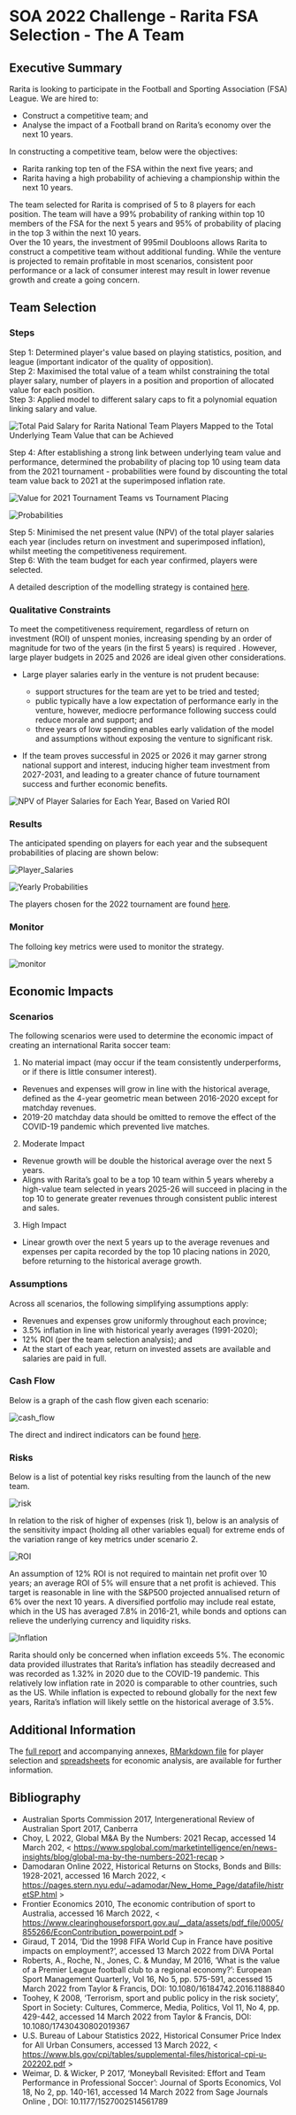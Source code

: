 # SOA 2022 Challenge - Rarita FSA Selection - The A Team

## Executive Summary

Rarita is looking to participate in the Football and Sporting Association (FSA) League. We are hired to:
*	Construct a competitive team; and
*	Analyse the impact of a Football brand on Rarita’s economy over the next 10 years.

In constructing a competitive team, below were the objectives:
*	Rarita ranking top ten of the FSA within the next five years; and
*	Rarita having a high probability of achieving a championship within the next 10 years.

The team selected for Rarita is comprised of 5 to 8 players for each position. The team will have a 99% probability of ranking within top 10 members of the FSA for the next 5 years and 95% of probability of placing in the top 3 within the next 10 years.\
Over the 10 years, the investment of 995mil Doubloons allows Rarita to construct a competitive team without additional funding. While the venture is projected to remain profitable in most scenarios, consistent poor performance or a lack of consumer interest may result in lower revenue growth and create a going concern. 


## Team Selection

###	Steps
Step 1:	Determined player's value based on playing statistics, position, and league (important indicator of the quality of opposition). \
Step 2:	Maximised the total value of a team whilst constraining the total player salary, number of players in a position and proportion of allocated value for each position.\
Step 3:	Applied model to different salary caps to fit a polynomial equation linking salary and value.

![Total Paid Salary for Rarita National Team Players Mapped to the Total Underlying Team Value that can be Achieved](Total%20Paid%20Salary%20for%20Rarita%20National%20Team%20Players%20Mapped%20to%20the%20Total%20Underlying%20Team%20Value%20that%20can%20be%20Achieved%20(With%20a%20Fitted%206th%20Order%20Polynomial).png)

Step 4:	After establishing a strong link between underlying team value and performance, determined the probability of placing top 10 using team data from the 2021 tournament - probabilities were found by discounting the total team value back to 2021 at the superimposed inflation rate.

![Value for 2021 Tournament Teams vs Tournament Placing](Player%20(Field%20and%20Goalkeeper)%20Value%20for%202021%20Tournament%20Teams%20vs%20Tournament%20Placing.png)

![Probabilities](Total%20Team%20Value%20Discounted%20to%202021%20and%20Corresponding%20Probabilities%20of%20Finishing%20Top%203%20(Place)%2C%20Top%2010%20but%20Not%20Top%203%20(Top%2010)%20or%20Outside%20Top%2010%20(Bottom).png)

Step 5: Minimised the net present value (NPV) of the total player salaries each year (includes return on investment and superimposed inflation), whilst meeting the competitiveness requirement.\
Step 6:	With the team budget for each year confirmed, players were selected.

A detailed description of the modelling strategy is contained [here](Model_steps.PNG).

### Qualitative Constraints

To meet the competitiveness requirement, regardless of return on investment (ROI) of unspent monies, increasing spending by an order of magnitude for two of the years (in the first 5 years) is required . However, large player budgets in 2025 and 2026 are ideal given other considerations. 

* Large player salaries early in the venture is not prudent because:
  * support structures for the team are yet to be tried and tested;
  * public typically have a low expectation of performance early in the venture, however, mediocre performance following success could reduce morale and support; and
  * three years of low spending enables early validation of the model and assumptions without exposing the venture to significant risk.

*	If the team proves successful in 2025 or 2026 it may garner strong national support and interest, inducing higher team investment from 2027-2031, and leading to a greater chance of future tournament success and further economic benefits.

![NPV of Player Salaries for Each Year, Based on Varied ROI](NPV%20of%20Player%20Salaries%20for%20Each%20Year%2C%20Based%20on%20Varied%20ROI.png)

### Results 

The anticipated spending on players for each year and the subsequent probabilities of placing are shown below:

![Player_Salaries](Total%20NPV%20of%20player%20salary%20and%20value%20for%20the%20next%2010%20years%20using%2012%25%20ROI.png)

![Yearly Probabilities](Corresponding%20probabilities%20of%20finishing%20top%203%20(Place)%2C%20top%2010%20including%20Top%203%20(top%2010)%20or%20outside%20top%2010%20(bottom)%20for%20tournament%20position%20using%2012%25%20ROI.png)

The players chosen for the 2022 tournament are found [here](player_list_2022.PNG).

### Monitor
The folloing key metrics were used to monitor the strategy.

![monitor](monitor.PNG)

## Economic Impacts

### Scenarios

The following scenarios were used to determine the economic impact of creating an international Rarita soccer team:

1. No material impact (may occur if the team consistently underperforms, or if there is little consumer interest). 
* Revenues and expenses will grow in line with the historical average, defined as the 4-year geometric mean between 2016-2020 except for matchday revenues. 
* 2019-20 matchday data should be omitted to remove the effect of the COVID-19 pandemic which prevented live matches.  
2. Moderate Impact
* Revenue growth will be double the historical average over the next 5 years.
* Aligns with Rarita’s goal to be a top 10 team within 5 years whereby a high-value team selected in years 2025-26 will succeed in placing in the top 10 to generate greater revenues through consistent public interest and sales.  

3. High Impact
* Linear growth over the next 5 years up to the average revenues and expenses per capita recorded by the top 10 placing nations in 2020, before returning to the historical average growth.

### Assumptions

Across all scenarios, the following simplifying assumptions apply: 

*	Revenues and expenses grow uniformly throughout each province;
*	3.5% inflation in line with historical yearly averages (1991-2020);
*	12% ROI (per the team selection analysis); and
*	At the start of each year, return on invested assets are available and salaries are paid in full.

### Cash Flow

Below is a graph of the cash flow given each scenario:

![cash_flow](cash_flow_analysis.png)

The direct and indirect indicators can be found [here](economic_impacts.PNG).

### Risks

Below is a list of potential key risks resulting from the launch of the new team.

![risk](key_risks.PNG)

In relation to the risk of higher of expenses (risk 1), below is an analysis of the sensitivity impact (holding all other variables equal) for extreme ends of the variation range of key metrics under scenario 2.  

![ROI](ROI_Sensitivity.png)

An assumption of 12% ROI is not required to maintain net profit over 10 years; an average ROI of 5% will ensure that a net profit is achieved. This target is reasonable in line with the S&P500 projected annualised return of 6% over the next 10 years.  A diversified portfolio may include real estate, which in the US has averaged 7.8% in 2016-21,   while bonds and options can relieve the underlying currency and liquidity risks.

![Inflation](Inflation_sensitivity.png)

Rarita should only be concerned when inflation exceeds 5%. The economic data provided illustrates that Rarita’s inflation has steadily decreased and was recorded as 1.32% in 2020 due to the COVID-19 pandemic. This relatively low inflation rate in 2020 is comparable to other countries, such as the US.  While inflation is expected to rebound globally for the next few years, Rarita’s inflation will likely settle on the historical average of 3.5%.

## Additional Information

The [full report](https://github.com/ACTL5100-T1-2022/github-showcase-page-the-a-team/blob/main/The%20A%20Team%20FSA%20Leagure%20Report%202022.docx) and accompanying annexes, [RMarkdown file](https://github.com/ACTL5100-T1-2022/github-showcase-page-the-a-team/blob/main/Annex%20A%20-%20Team%20Selection%20Code%20and%20Commentary.docx) for player selection and [spreadsheets](https://github.com/ACTL5100-T1-2022/github-showcase-page-the-a-team/blob/main/Annex%20B%20-%20Economic%20Impact%20and%20Sensitivity%20Analysis.xlsx) for economic analysis, are available for further information.

## Bibliography

*	Australian Sports Commission 2017, Intergenerational Review of Australian Sport 2017, Canberra
* Choy, L 2022, Global M&A By the Numbers: 2021 Recap, accessed 14 March 202, < https://www.spglobal.com/marketintelligence/en/news-insights/blog/global-ma-by-the-numbers-2021-recap >
*	Damodaran Online 2022, Historical Returns on Stocks, Bonds and Bills: 1928-2021, accessed 16 March 2022, < https://pages.stern.nyu.edu/~adamodar/New_Home_Page/datafile/histretSP.html >
*	Frontier Economics 2010, The economic contribution of sport to Australia, accessed 16 March 2022, < https://www.clearinghouseforsport.gov.au/__data/assets/pdf_file/0005/855266/EconContribution_powerpoint.pdf >
*	Giraud, T 2014, ‘Did the 1998 FIFA World Cup in France have positive impacts on employment?’, accessed 13 March 2022 from DiVA Portal
*	Roberts, A., Roche, N., Jones, C. & Munday, M 2016, ‘What is the value of a Premier League football club to a regional economy?’: European Sport Management Quarterly, Vol 16, No 5, pp. 575-591, accessed 15 March 2022 from Taylor & Francis, DOI: 10.1080/16184742.2016.1188840
*	Toohey, K 2008, ‘Terrorism, sport and public policy in the risk society’, Sport in Society: Cultures, Commerce, Media, Politics, Vol 11, No 4, pp. 429-442, accessed 14 March 2022 from Taylor & Francis, DOI: 10.1080/17430430802019367
*	U.S. Bureau of Labour Statistics 2022, Historical Consumer Price Index for All Urban Consumers, accessed 13 March 2022, < https://www.bls.gov/cpi/tables/supplemental-files/historical-cpi-u-202202.pdf >
*	Weimar, D. & Wicker, P 2017, ‘Moneyball Revisited: Effort and Team Performance in Professional Soccer’: Journal of Sports Economics, Vol 18, No 2, pp. 140-161, accessed 14 March 2022 from Sage Journals Online , DOI: 10.1177/1527002514561789 

